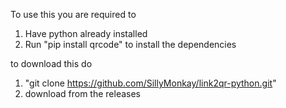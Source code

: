 To use this you are required to
1. Have python already installed
2. Run "pip install qrcode" to install the dependencies

to download this do
1. "git clone https://github.com/SillyMonkay/link2qr-python.git"
2. download from the releases
